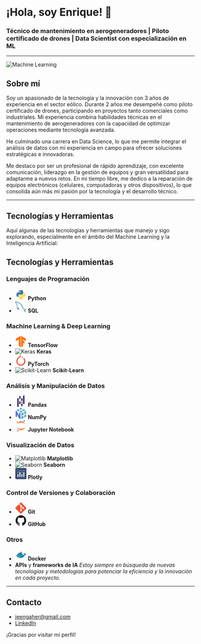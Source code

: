 # ¡Hola, soy Enrique! 👋

### Técnico de mantenimiento en aerogeneradores | Piloto certificado de drones | Data Scientist con especialización en ML

---

![Machine Learning](https://rizqonfadillahtipoltektegal.wordpress.com/wp-content/uploads/2020/11/1_ltjx9ze971qwtha7gko3pa-1.gif)

## Sobre mí

Soy un apasionado de la tecnología y la innovación con 3 años de experiencia en el sector eólico. Durante 2 años me desempeñé como piloto certificado de drones, participando en proyectos tanto comerciales como industriales. Mi experiencia combina habilidades técnicas en el mantenimiento de aerogeneradores con la capacidad de optimizar operaciones mediante tecnología avanzada.

He culminado una carrera en Data Science, lo que me permite integrar el análisis de datos con mi experiencia en campo para ofrecer soluciones estratégicas e innovadoras.

Me destaco por ser un profesional de rápido aprendizaje, con excelente comunicación, liderazgo en la gestión de equipos y gran versatilidad para adaptarme a nuevos retos. En mi tiempo libre, me dedico a la reparación de equipos electrónicos (celulares, computadoras y otros dispositivos), lo que consolida aún más mi pasión por la tecnología y el desarrollo técnico.

---

## Tecnologías y Herramientas

Aquí algunas de las tecnologías y herramientas que manejo y sigo explorando, especialmente en el ámbito del Machine Learning y la Inteligencia Artificial:

## Tecnologías y Herramientas


### Lenguajes de Programación
- <img src="https://raw.githubusercontent.com/devicons/devicon/master/icons/python/python-original.svg" alt="Python" width="30"/> **Python**
- <img src="https://raw.githubusercontent.com/devicons/devicon/master/icons/mysql/mysql-original.svg" alt="SQL" width="30"/> **SQL**

### Machine Learning & Deep Learning
- <img src="https://raw.githubusercontent.com/devicons/devicon/master/icons/tensorflow/tensorflow-original.svg" alt="TensorFlow" width="30"/> **TensorFlow**
- <img src="https://keras.io/img/logo.png" alt="Keras" width="30"/> **Keras**
- <img src="https://raw.githubusercontent.com/devicons/devicon/master/icons/pytorch/pytorch-original.svg" alt="PyTorch" width="30"/> **PyTorch**
- <img src="https://upload.wikimedia.org/wikipedia/commons/0/05/Scikit_learn_logo_small.svg" alt="Scikit-Learn" width="30"/> **Scikit-Learn**

### Análisis y Manipulación de Datos
- <img src="https://raw.githubusercontent.com/devicons/devicon/master/icons/pandas/pandas-original.svg" alt="Pandas" width="30"/> **Pandas**
- <img src="https://raw.githubusercontent.com/devicons/devicon/master/icons/numpy/numpy-original.svg" alt="NumPy" width="30"/> **NumPy**
- <img src="https://raw.githubusercontent.com/devicons/devicon/master/icons/jupyter/jupyter-original.svg" alt="Jupyter Notebook" width="30"/> **Jupyter Notebook**

### Visualización de Datos
- <img src="https://upload.wikimedia.org/wikipedia/commons/8/84/Matplotlib_icon.svg" alt="Matplotlib" width="30"/> **Matplotlib**
- <img src="https://raw.githubusercontent.com/mwaskom/seaborn/master/doc/logo/thumbnail.png?raw=true" alt="Seaborn" width="30"/> **Seaborn**
- <img src="https://raw.githubusercontent.com/devicons/devicon/master/icons/plotly/plotly-original.svg" alt="Plotly" width="30"/> **Plotly**

### Control de Versiones y Colaboración
- <img src="https://raw.githubusercontent.com/devicons/devicon/master/icons/git/git-original.svg" alt="Git" width="30"/> **Git**
- <img src="https://raw.githubusercontent.com/devicons/devicon/master/icons/github/github-original.svg" alt="GitHub" width="30"/> **GitHub**

### Otros
- <img src="https://raw.githubusercontent.com/devicons/devicon/master/icons/docker/docker-original.svg" alt="Docker" width="30"/> **Docker**
- **APIs** y **frameworks de IA**
*Estoy siempre en búsqueda de nuevas tecnologías y metodologías para potenciar la eficiencia y la innovación en cada proyecto.*

---

## Contacto

- [jeengaher@gmail.com](mailto:jeengaher@gmail.com)
- [LinkedIn](https://www.linkedin.com/in/jengaher99/)

¡Gracias por visitar mi perfil!
